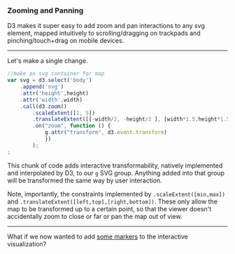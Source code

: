 ### Zooming and Panning

D3 makes it super easy to add zoom and pan interactions to any svg element, mapped intuitively to scrolling/dragging on trackpads and pinching/touch+drag on mobile devices.

-----

Let's make a single change.

```js
//make an svg container for map
var svg = d3.select('body')
	.append('svg')
	.attr('height',height)
	.attr('width',width)
	.call(d3.zoom()
		.scaleExtent([1, 5])
		.translateExtent([[-width/2, -height/2 ], [width*1.5,height*1.5]])
		.on("zoom", function () {
			g.attr("transform", d3.event.transform)
			})
		);
;
```

This chunk of code adds interactive transformability, natively implemented and interpolated by D3, to our `g` SVG group. Anything added into that group will be transformed the same way by user interaction.

Note, importantly, the constraints implemented by `.scaleExtent([min,max])` and `.translateExtent([left,top],[right,bottom])`. These only allow the map to be transformed up to a certain point, so that the viewer doesn't accidentally zoom to close or far or pan the map out of view.

-----

What if we now wanted to add [some markers](points.md) to the interactive visualization? 